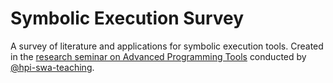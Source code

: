 # Symbolic Execution Survey

A survey of literature and applications for symbolic execution tools.
Created in the [research seminar on Advanced Programming Tools](https://hpi.de/en/studies/during-your-studies/courses/it-systems-engineering-ma/course/wise-22-23-3658-advanced-programming-tools-_-fortgeschrittene-programmierwerkzeuge.html) conducted by [@hpi-swa-teaching](https://github.com/hpi-swa-teaching).
